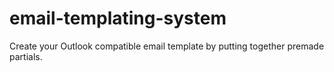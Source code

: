 # email-templating-system
Create your Outlook compatible email template by putting together premade partials.
